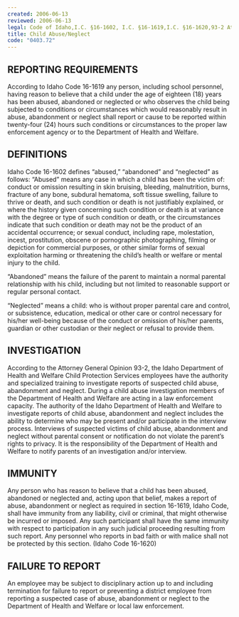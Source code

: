 ```yaml
---
created: 2006-06-13
reviewed: 2006-06-13
legal: Code of Idaho,I.C. §16-1602, I.C. §16-1619,I.C. §16-1620,93-2 Attorney General Opinion,93-2 Attorney General Opinion
title: Child Abuse/Neglect
code: "0403.72"
---
```


## REPORTING REQUIREMENTS

According to Idaho Code 16-1619 any person, including school personnel, having reason to believe that a child under the age of eighteen (18) years has been abused, abandoned or neglected or who observes the child being subjected to conditions or circumstances which would reasonably result in abuse, abandonment or neglect shall report or cause to be reported within twenty-four (24) hours such conditions or circumstances to the proper law enforcement agency or to the Department of Health and Welfare.

## DEFINITIONS

Idaho Code 16-1602 defines “abused,” “abandoned” and “neglected” as follows: “Abused” means any case in which a child has been the victim of: conduct or omission resulting in skin bruising, bleeding, malnutrition, burns, fracture of any bone, subdural hematoma, soft tissue swelling, failure to thrive or death, and such condition or death is not justifiably explained, or where the history given concerning such condition or death is at variance with the degree or type of such condition or death, or the circumstances indicate that such condition or death may not be the product of an accidental occurrence; or sexual conduct, including rape, molestation, incest, prostitution, obscene or pornographic photographing, filming or depiction for commercial purposes, or other similar forms of sexual exploitation harming or threatening the child’s health or welfare or mental injury to the child.

“Abandoned” means the failure of the parent to maintain a normal parental relationship with his child, including but not limited to reasonable support or regular personal contact.

“Neglected” means a child: who is without proper parental care and control, or subsistence, education, medical or other care or control necessary for his/her well-being because of the conduct or omission of his/her parents, guardian or other custodian or their neglect or refusal to provide them.

## INVESTIGATION

According to the Attorney General Opinion 93-2, the Idaho Department of Health and Welfare Child Protection Services employees have the authority and specialized training to investigate reports of suspected child abuse, abandonment and neglect. During a child abuse investigation members of the Department of Health and Welfare are acting in a law enforcement capacity. The authority of the Idaho Department of Health and Welfare to investigate reports of child abuse, abandonment and neglect includes the ability to determine who may be present and/or participate in the interview process. Interviews of suspected victims of child abuse, abandonment and neglect without parental consent or notification do not violate the parent’s rights to privacy. It is the responsibility of the Department of Health and Welfare to notify parents of an investigation and/or interview.

## IMMUNITY

Any person who has reason to believe that a child has been abused, abandoned or neglected and, acting upon that belief, makes a report of abuse, abandonment or neglect as required in section 16-1619, Idaho Code, shall have immunity from any liability, civil or criminal, that might otherwise be incurred or imposed. Any such participant shall have the same immunity with respect to participation in any such judicial proceeding resulting from such report. Any personnel who reports in bad faith or with malice shall not be protected by this section. (Idaho Code 16-1620)

## FAILURE TO REPORT

An employee may be subject to disciplinary action up to and including termination for failure to report or preventing a district employee from reporting a suspected case of abuse, abandonment or neglect to the Department of Health and Welfare or local law enforcement.

